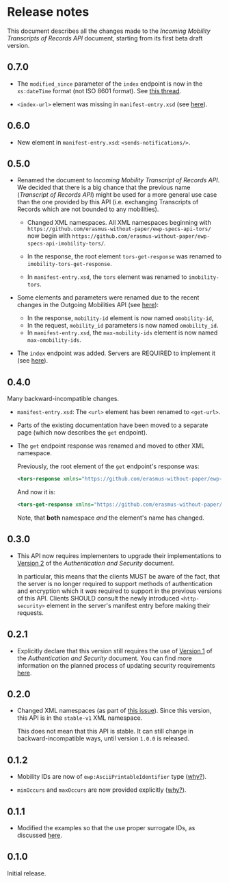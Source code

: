 Release notes
=============

This document describes all the changes made to the *Incoming Mobility
Transcripts of Records API* document, starting from its first beta draft
version.


0.7.0
-----

* The `modified_since` parameter of the `index` endpoint is now in the
  `xs:dateTime` format (not ISO 8601 format). See
  [this thread](https://github.com/erasmus-without-paper/general-issues/issues/27).

* `<index-url>` element was missing in `manifest-entry.xsd` (see
  [here](https://github.com/erasmus-without-paper/ewp-specs-api-imobility-tors/issues/5)).


0.6.0
-----

* New element in `manifest-entry.xsd`: `<sends-notifications/>`.


0.5.0
-----

* Renamed the document to *Incoming Mobility Transcript of Records API*.
  We decided that there is a big chance that the previous name (*Transcript of
  Records API*) might be used for a more general use case than the one provided
  by this API (i.e. exchanging Transcripts of Records which are not bounded to
  any mobilities).

  - Changed XML namespaces. All XML namespaces beginning with
    `https://github.com/erasmus-without-paper/ewp-specs-api-tors/`
    now begin with
    `https://github.com/erasmus-without-paper/ewp-specs-api-imobility-tors/`.

  - In the response, the root element `tors-get-response` was renamed to
    `imobility-tors-get-response`.

  - In `manifest-entry.xsd`, the `tors` element was renamed to
    `imobility-tors`.

* Some elements and parameters were renamed due to the recent changes in the
  Outgoing Mobilities API (see
  [here](https://github.com/erasmus-without-paper/ewp-specs-api-mobilities/issues/27)):

  - In the response, `mobility-id` element is now named `omobility-id`,
  - In the request, `mobility_id` parameters is now named `omobility_id`.
  - In `manifest-entry.xsd`, the `max-mobility-ids` element is now named
    `max-omobility-ids`.

* The `index` endpoint was added. Servers are REQUIRED to implement it (see
  [here](https://github.com/erasmus-without-paper/ewp-specs-mobility-flowcharts/issues/3)).


0.4.0
-----

Many backward-incompatible changes.

* `manifest-entry.xsd`: The `<url>` element has been renamed to `<get-url>`.

* Parts of the existing documentation have been moved to a separate page
  (which now describes the `get` endpoint).

* The `get` endpoint response was renamed and moved to other XML namespace.

  Previously, the root element of the `get` endpoint's response was:

  ```xml
  <tors-response xmlns="https://github.com/erasmus-without-paper/ewp-specs-api-tors/tree/stable-v1"/>
  ```

  And now it is:

  ```xml
  <tors-get-response xmlns="https://github.com/erasmus-without-paper/ewp-specs-api-tors/blob/stable-v1/endpoints/get-response.xsd"/>
  ```

  Note, that **both** namespace *and* the element's name has changed.


0.3.0
-----

 * This API now requires implementers to upgrade their implementations to
   [Version 2](https://github.com/erasmus-without-paper/ewp-specs-sec-intro/tree/stable-v2)
   of the *Authentication and Security* document.

   In particular, this means that the clients MUST be aware of the fact, that
   the server is no longer required to support methods of authentication and
   encryption which it *was* required to support in the previous versions of
   this API. Clients SHOULD consult the newly introduced `<http-security>`
   element in the server's manifest entry before making their requests.


0.2.1
-----

* Explicitly declare that this version still requires the use of
  [Version 1](https://github.com/erasmus-without-paper/ewp-specs-sec-intro/tree/stable-v1)
  of the *Authentication and Security* document. You can find more information
  on the planned process of updating security requirements
  [here](https://github.com/erasmus-without-paper/ewp-specs-sec-intro/issues/1).


0.2.0
-----

* Changed XML namespaces (as part of
  [this issue](https://github.com/erasmus-without-paper/ewp-specs-api-iias/issues/22)).
  Since this version, this API is in the `stable-v1` XML namespace.

  This does not mean that this API is stable. It can still change in
  backward-incompatible ways, until version `1.0.0` is released.


0.1.2
-----

* Mobility IDs are now of `ewp:AsciiPrintableIdentifier` type
  ([why?](https://github.com/erasmus-without-paper/general-issues/issues/23)).

* `minOccurs` and `maxOccurs` are now provided explicitly
  ([why?](https://github.com/erasmus-without-paper/general-issues/issues/22)).


0.1.1
-----

* Modified the examples so that the use proper surrogate IDs, as discussed
  [here](https://github.com/erasmus-without-paper/ewp-specs-api-omobilities/issues/9#issuecomment-271272493).


0.1.0
-----

Initial release.
